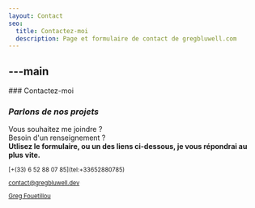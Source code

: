 ```yaml
---
layout: Contact
seo:
  title: Contactez-moi
  description: Page et formulaire de contact de gregbluwell.com
---
```




---main
---

<PageTitle>
  ### Contactez-moi

  ### _Parlons de nos projets_
</PageTitle>

Vous souhaitez me joindre ?  
Besoin d'un renseignement ?  
<strong className="text-gradient-500">Utlisez le formulaire, ou un des liens ci-dessous, je vous répondrai au plus vite.</strong>

<Sep size="12" />

<small>
  <Icon src="/icons/cell-phone.svg" className="icon-w-30 inline mr-1 align-middle fill-current text-omega-500" />[+(33) 6 52 88 07 85](tel:+33652880785)

  <Icon src="/icons/mail.svg" className="mr-2 inline align-middle fill-current text-omega-500" />contact@gregbluwell.dev

  <Icon src="/icons/logo-linkedin.svg" className="mr-2 inline align-middle fill-current text-omega-500" /> [Greg Fouetillou](https://www.linkedin.com/in/greg-fouetillou-a2047a266/)


</small>